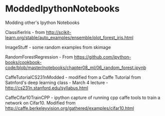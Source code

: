 # ModdedIpythonNotebooks
Modding other's Ipython Notebooks

ClassifierIris - from http://scikit-learn.org/stable/auto_examples/ensemble/plot_forest_iris.html

ImageStuff - some random examples from skimage

RandomForestRegression - From https://github.com/ipython-books/cookbook-code/blob/master/notebooks/chapter08_ml/06_random_forest.ipynb

CaffeTutorialCS231nModded - modified from a Caffe Tutorial from Satnford's deep learning class - March 4 lecture - http://cs231n.stanford.edu/syllabus.html

CaffeCifar10TrainCPP - ipython capture of running cpp caffe tools to train a network on Cifar10.  Modified from http://caffe.berkeleyvision.org/gathered/examples/cifar10.html
